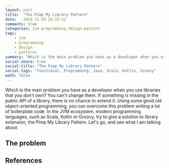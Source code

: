 ```yaml
---
layout: post
title:  "The Pimp My Library Pattern"
date:   2019-11-20 14:15:12
comments: true
categories: jvm programming design-pattern
tags:
    - jvm
    - programming
    - design
    - patterns
summary: "Which is the main problem you have as a developer when you use libraries that you don't own? You can't change them. If something is missing in the public API of a library, there is no chance to extend it. Using some good old object-oriented programming, you can overcome this problem writing a lot of boilerplate code. In the JVM ecosystem, modern programming languages, such as Scala, Kotlin or Groovy, try to give a solution to library extension, the Pimp My Library Pattern."
social-share: true
social-title: "The Pimp My Library Pattern"
social-tags: "functional, Programming, Java, Scala, Kotlin, Groovy"
math: false
---
```


Which is the main problem you have as a developer when you use libraries that you don't own? You can't change them. If something is missing in the public API of a library, there is no chance to extend it. Using some good old object-oriented programming, you can overcome this problem writing a lot of boilerplate code. In the JVM ecosystem, modern programming languages, such as Scala, Kotlin or Groovy, try to give a solution to library extension, the Pimp My Library Pattern. Let's go, and see what I am talking about.

## The problem



## References
